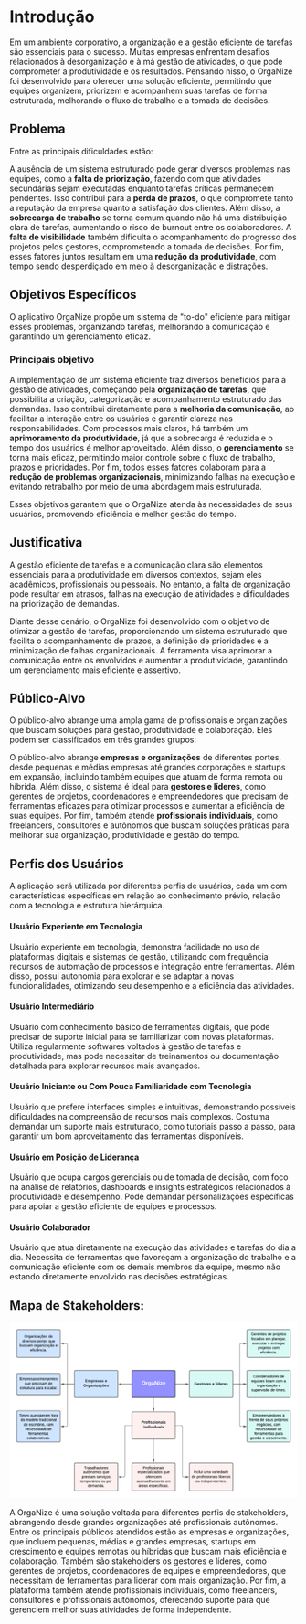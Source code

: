 # Introdução

Em um ambiente corporativo, a organização e a gestão eficiente de tarefas são essenciais para o sucesso. Muitas empresas enfrentam desafios relacionados à desorganização e à má gestão de atividades, o que pode comprometer a produtividade e os resultados. Pensando nisso, o OrgaNize foi desenvolvido para oferecer uma solução eficiente, permitindo que equipes organizem, priorizem e acompanhem suas tarefas de forma estruturada, melhorando o fluxo de trabalho e a tomada de decisões.

## Problema

Entre as principais dificuldades estão:

A ausência de um sistema estruturado pode gerar diversos problemas nas equipes, como a **falta de priorização**, fazendo com que atividades secundárias sejam executadas enquanto tarefas críticas permanecem pendentes. Isso contribui para a **perda de prazos**, o que compromete tanto a reputação da empresa quanto a satisfação dos clientes. Além disso, a **sobrecarga de trabalho** se torna comum quando não há uma distribuição clara de tarefas, aumentando o risco de burnout entre os colaboradores. A **falta de visibilidade** também dificulta o acompanhamento do progresso dos projetos pelos gestores, comprometendo a tomada de decisões. Por fim, esses fatores juntos resultam em uma **redução da produtividade**, com tempo sendo desperdiçado em meio à desorganização e distrações.

<!-- > **Links Úteis**:
>
> - [Objetivos, Problema de pesquisa e Justificativa](https://medium.com/@versioparole/objetivos-problema-de-pesquisa-e-justificativa-c98c8233b9c3)
> - [Matriz Certezas, Suposições e Dúvidas](https://medium.com/educa%C3%A7%C3%A3o-fora-da-caixa/matriz-certezas-suposi%C3%A7%C3%B5es-e-d%C3%BAvidas-fa2263633655)
> - [Brainstorming](https://www.euax.com.br/2018/09/brainstorming/) -->

## Objetivos Específicos

O aplicativo OrgaNize propõe um sistema de "to-do" eficiente para mitigar esses problemas, organizando tarefas, melhorando a comunicação e garantindo um gerenciamento eficaz.

### Principais objetivo

A implementação de um sistema eficiente traz diversos benefícios para a gestão de atividades, começando pela **organização de tarefas**, que possibilita a criação, categorização e acompanhamento estruturado das demandas. Isso contribui diretamente para a **melhoria da comunicação**, ao facilitar a interação entre os usuários e garantir clareza nas responsabilidades. Com processos mais claros, há também um **aprimoramento da produtividade**, já que a sobrecarga é reduzida e o tempo dos usuários é melhor aproveitado. Além disso, o **gerenciamento** se torna mais eficaz, permitindo maior controle sobre o fluxo de trabalho, prazos e prioridades. Por fim, todos esses fatores colaboram para a **redução de problemas organizacionais**, minimizando falhas na execução e evitando retrabalho por meio de uma abordagem mais estruturada.

Esses objetivos garantem que o OrgaNize atenda às necessidades de seus usuários, promovendo eficiência e melhor gestão do tempo.

<!-- > **Links Úteis**:
>
> - [Objetivo geral e objetivo específico: como fazer e quais verbos utilizar](https://blog.mettzer.com/diferenca-entre-objetivo-geral-e-objetivo-especifico/) -->

## Justificativa

A gestão eficiente de tarefas e a comunicação clara são elementos essenciais para a produtividade em diversos contextos, sejam eles acadêmicos, profissionais ou pessoais. No entanto, a falta de organização pode resultar em atrasos, falhas na execução de atividades e dificuldades na priorização de demandas.

Diante desse cenário, o OrgaNize foi desenvolvido com o objetivo de otimizar a gestão de tarefas, proporcionando um sistema estruturado que facilita o acompanhamento de prazos, a definição de prioridades e a minimização de falhas organizacionais. A ferramenta visa aprimorar a comunicação entre os envolvidos e aumentar a produtividade, garantindo um gerenciamento mais eficiente e assertivo.

<!-- > **Links Úteis**:
>
> - [Como montar a justificativa](https://guiadamonografia.com.br/como-montar-justificativa-do-tcc/) -->

## Público-Alvo

O público-alvo abrange uma ampla gama de profissionais e organizações que buscam soluções para gestão, produtividade e colaboração. Eles podem ser classificados em três grandes grupos:

O público-alvo abrange **empresas e organizações** de diferentes portes, desde pequenas e médias empresas até grandes corporações e startups em expansão, incluindo também equipes que atuam de forma remota ou híbrida. Além disso, o sistema é ideal para **gestores e líderes**, como gerentes de projetos, coordenadores e empreendedores que precisam de ferramentas eficazes para otimizar processos e aumentar a eficiência de suas equipes. Por fim, também atende **profissionais individuais**, como freelancers, consultores e autônomos que buscam soluções práticas para melhorar sua organização, produtividade e gestão do tempo.

## Perfis dos Usuários

A aplicação será utilizada por diferentes perfis de usuários, cada um com características específicas em relação ao conhecimento prévio, relação com a tecnologia e estrutura hierárquica.

#### Usuário Experiente em Tecnologia

Usuário experiente em tecnologia, demonstra facilidade no uso de plataformas digitais e sistemas de gestão, utilizando com frequência recursos de automação de processos e integração entre ferramentas. Além disso, possui autonomia para explorar e se adaptar a novas funcionalidades, otimizando seu desempenho e a eficiência das atividades.

#### Usuário Intermediário

Usuário com conhecimento básico de ferramentas digitais, que pode precisar de suporte inicial para se familiarizar com novas plataformas. Utiliza regularmente softwares voltados à gestão de tarefas e produtividade, mas pode necessitar de treinamentos ou documentação detalhada para explorar recursos mais avançados.

#### Usuário Iniciante ou Com Pouca Familiaridade com Tecnologia

Usuário que prefere interfaces simples e intuitivas, demonstrando possíveis dificuldades na compreensão de recursos mais complexos. Costuma demandar um suporte mais estruturado, como tutoriais passo a passo, para garantir um bom aproveitamento das ferramentas disponíveis.

#### Usuário em Posição de Liderança

Usuário que ocupa cargos gerenciais ou de tomada de decisão, com foco na análise de relatórios, dashboards e insights estratégicos relacionados à produtividade e desempenho. Pode demandar personalizações específicas para apoiar a gestão eficiente de equipes e processos.

#### Usuário Colaborador

Usuário que atua diretamente na execução das atividades e tarefas do dia a dia. Necessita de ferramentas que favoreçam a organização do trabalho e a comunicação eficiente com os demais membros da equipe, mesmo não estando diretamente envolvido nas decisões estratégicas.

## Mapa de Stakeholders:

![Mapa de Stakeholders](img/img_doc01/MapaStakeholders_OrgaNize.png)

A OrgaNize é uma solução voltada para diferentes perfis de stakeholders, abrangendo desde grandes organizações até profissionais autônomos. Entre os principais públicos atendidos estão as empresas e organizações, que incluem pequenas, médias e grandes empresas, startups em crescimento e equipes remotas ou híbridas que buscam mais eficiência e colaboração. Também são stakeholders os gestores e líderes, como gerentes de projetos, coordenadores de equipes e empreendedores, que necessitam de ferramentas para liderar com mais organização. Por fim, a plataforma também atende profissionais individuais, como freelancers, consultores e profissionais autônomos, oferecendo suporte para que gerenciem melhor suas atividades de forma independente.
